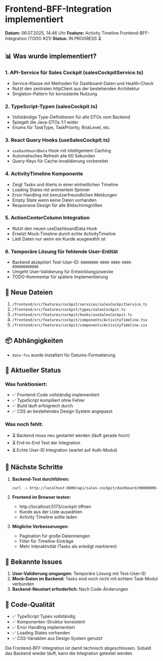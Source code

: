 # Frontend-BFF-Integration implementiert

**Datum:** 06.07.2025, 14:46 Uhr
**Feature:** Activity Timeline Frontend-BFF-Integration (TODO #21)
**Status:** IN PROGRESS ⏳

## 📊 Was wurde implementiert?

### 1. **API-Service für Sales Cockpit (salesCockpitService.ts)**
- Service-Klasse mit Methoden für Dashboard-Daten und Health-Check
- Nutzt den zentralen httpClient aus der bestehenden Architektur
- Singleton-Pattern für konsistente Nutzung

### 2. **TypeScript-Typen (salesCockpit.ts)**
- Vollständige Type-Definitionen für alle DTOs vom Backend
- Spiegelt die Java-DTOs 1:1 wider
- Enums für TaskType, TaskPriority, RiskLevel, etc.

### 3. **React Query Hooks (useSalesCockpit.ts)**
- `useDashboardData` Hook mit intelligentem Caching
- Automatisches Refresh alle 60 Sekunden
- Query-Keys für Cache-Invalidierung vorbereitet

### 4. **ActivityTimeline Komponente**
- Zeigt Tasks und Alerts in einer einheitlichen Timeline
- Loading States mit animiertem Spinner
- Error Handling mit benutzerfreundlichen Meldungen
- Empty State wenn keine Daten vorhanden
- Responsive Design für alle Bildschirmgrößen

### 5. **ActionCenterColumn Integration**
- Nutzt den neuen useDashboardData Hook
- Ersetzt Mock-Timeline durch echte ActivityTimeline
- Lädt Daten nur wenn ein Kunde ausgewählt ist

### 6. **Temporäre Lösung für fehlende User-Entität**
- Backend akzeptiert Test-User-ID: `00000000-0000-0000-0000-000000000000`
- Umgeht User-Validierung für Entwicklungszwecke
- TODO-Kommentar für spätere Implementierung

## 📁 Neue Dateien

1. `/frontend/src/features/cockpit/services/salesCockpitService.ts`
2. `/frontend/src/features/cockpit/types/salesCockpit.ts`
3. `/frontend/src/features/cockpit/hooks/useSalesCockpit.ts`
4. `/frontend/src/features/cockpit/components/ActivityTimeline.tsx`
5. `/frontend/src/features/cockpit/components/ActivityTimeline.css`

## 📦 Abhängigkeiten

- `date-fns` wurde installiert für Datums-Formatierung

## 🚧 Aktueller Status

### Was funktioniert:
- ✅ Frontend-Code vollständig implementiert
- ✅ TypeScript kompiliert ohne Fehler
- ✅ Build läuft erfolgreich durch
- ✅ CSS an bestehendes Design System angepasst

### Was noch fehlt:
- ⏳ Backend muss neu gestartet werden (läuft gerade hoch)
- ⏳ End-to-End Test der Integration
- ⏳ Echte User-ID Integration (wartet auf Auth-Modul)

## 🔧 Nächste Schritte

1. **Backend-Test durchführen:**
   ```bash
   curl -s http://localhost:8080/api/sales-cockpit/dashboard/00000000-0000-0000-0000-000000000000 | jq
   ```

2. **Frontend im Browser testen:**
   - http://localhost:5173/cockpit öffnen
   - Kunde aus der Liste auswählen
   - Activity Timeline sollte laden

3. **Mögliche Verbesserungen:**
   - Pagination für große Datenmengen
   - Filter für Timeline-Einträge
   - Mehr Interaktivität (Tasks als erledigt markieren)

## 🐛 Bekannte Issues

1. **User-Validierung umgangen:** Temporäre Lösung mit Test-User-ID
2. **Mock-Daten im Backend:** Tasks sind noch nicht mit echtem Task-Modul verbunden
3. **Backend-Neustart erforderlich:** Nach Code-Änderungen

## 📝 Code-Qualität

- ✅ TypeScript Types vollständig
- ✅ Komponenten-Struktur konsistent
- ✅ Error Handling implementiert
- ✅ Loading States vorhanden
- ✅ CSS-Variablen aus Design System genutzt

Die Frontend-BFF-Integration ist damit technisch abgeschlossen. Sobald das Backend wieder läuft, kann die Integration getestet werden.